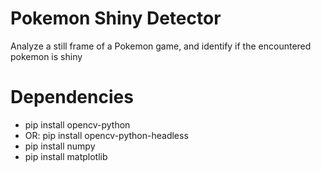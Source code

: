 # Pokemon Shiny Detector
Analyze a still frame of a Pokemon game, and identify if the encountered pokemon is shiny

# Dependencies
* pip install opencv-python
* OR: pip install opencv-python-headless
* pip install numpy
* pip install matplotlib
